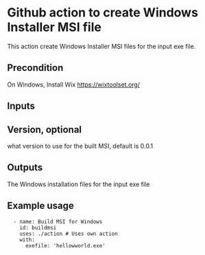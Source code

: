# Github action to create Windows Installer MSI file

This action create Windows Installer MSI files for the input exe file.

## Precondition
On Windows, Install Wix https://wixtoolset.org/

## Inputs

## Version, optional
what version to use for the built MSI, default is 0.0.1

## Outputs

The Windows installation files for the input exe file

## Example usage
      - name: Build MSI for Windows
        id: buildmsi
        uses: ./action # Uses own action
        with:
          exefile: 'hellowworld.exe'
